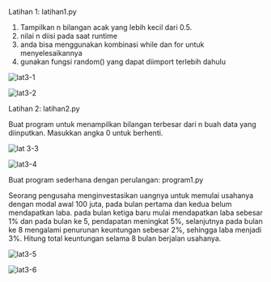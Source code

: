 Latihan 1: latihan1.py 

1. Tampilkan n bilangan acak yang lebih kecil dari 0.5.  
2. nilai n diisi pada saat runtime 
3. anda bisa menggunakan kombinasi while dan for untuk menyelesaikannya 
4. gunakan fungsi random() yang dapat diimport terlebih dahulu 
 
 
![lat3-1](https://user-images.githubusercontent.com/56390857/69355163-eb06eb80-0cb3-11ea-9713-9a92cb43eb40.JPG)

![lat3-2](https://user-images.githubusercontent.com/56390857/69355236-0a057d80-0cb4-11ea-8d63-f42b7ff847a4.JPG)
 
 
 
 
 Latihan 2: latihan2.py 
 
 Buat program untuk menampilkan bilangan terbesar dari n buah data yang diinputkan. Masukkan angka 0 untuk berhenti. 
 
 
![lat 3-3](https://user-images.githubusercontent.com/56390857/69355373-3de0a300-0cb4-11ea-9052-90a646b75f80.JPG)

![lat3-4](https://user-images.githubusercontent.com/56390857/69355376-3de0a300-0cb4-11ea-87ab-65bd43a275b5.JPG)
 
 
 
 
 Buat program sederhana dengan perulangan: program1.py 
 
 Seorang pengusaha menginvestasikan uangnya untuk memulai usahanya dengan modal awal 100 juta, pada bulan pertama dan kedua belum mendapatkan laba. pada bulan ketiga baru mulai mendapatkan laba sebesar 1% dan pada bulan ke 5, pendapatan meningkat 5%, selanjutnya pada bulan ke 8 mengalami penurunan keuntungan sebesar 2%, sehingga laba menjadi 3%. Hitung total keuntungan selama 8 bulan berjalan usahanya. 
 
 
 ![lat3-5](https://user-images.githubusercontent.com/56390857/69355377-3de0a300-0cb4-11ea-8ac4-a9e5db8694bd.JPG)
 
![lat3-6](https://user-images.githubusercontent.com/56390857/69355378-3e793980-0cb4-11ea-9267-36fb81164fc1.JPG)
